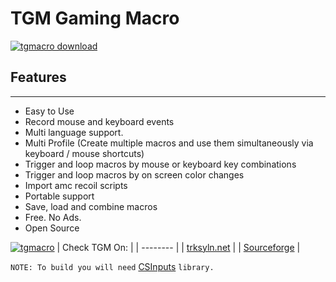 # TGM Gaming Macro


[![tgmacro download](https://github-production-user-asset-6210df.s3.amazonaws.com/5625394/261521266-588eb27f-8d68-410e-bd67-082c2b85b4cc.png)](https://trksyln.net/tgmacro)
&nbsp;
## Features
---
- Easy to Use
- Record mouse and keyboard events
- Multi language support.
- Multi Profile (Create multiple macros and use them simultaneously via keyboard / mouse shortcuts)
- Trigger and loop macros by mouse or keyboard key combinations
- Trigger and loop macros by on screen color changes
- Import amc recoil scripts
- Portable support
- Save, load and combine macros
- Free. No Ads.
- Open Source

[![tgmacro](https://github-production-user-asset-6210df.s3.amazonaws.com/5625394/261519956-07b7ee78-746d-4621-98a3-f26c25e925e1.png)](https://trksyln.net/tgmacro)
| Check TGM On:    |
| -------- | 
| [trksyln.net](https://trksyln.net/tgmacro)  | 
| [Sourceforge](https://sourceforge.net/projects/tmacro/) | 


`NOTE: To build you will need` [CSInputs](https://github.com/trksyln/CSInputs) `library.`
